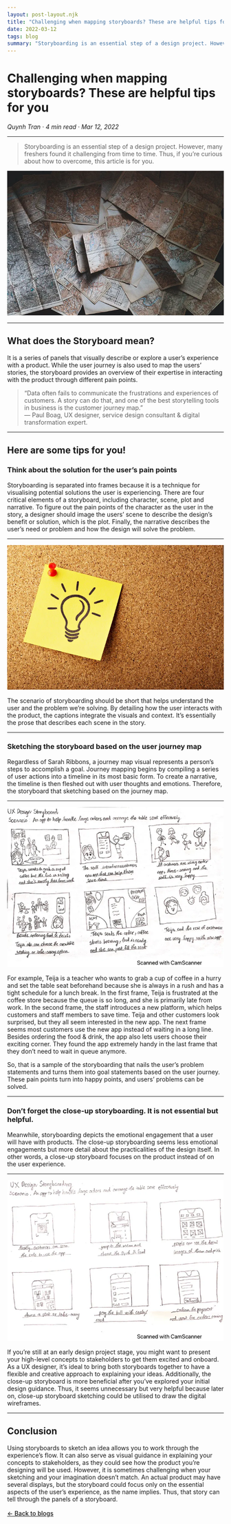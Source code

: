 ```yaml
---
layout: post-layout.njk
title: "Challenging when mapping storyboards? These are helpful tips for you"
date: 2022-03-12
tags: blog
summary: "Storyboarding is an essential step of a design project. However, many freshers found it challenging from time to time. Thus, if you’re curious about how to overcome, this article is for you."
---
```


# Challenging when mapping storyboards? These are helpful tips for you

*Quynh Tran · 4 min read · Mar 12, 2022*

<hr class="section-divider">

>Storyboarding is an essential step of a design project. However, many freshers found it challenging from time to time. Thus, if you’re curious about how to overcome, this article is for you.

![Photo by Andrew Neel on Unsplash](/assets/blog-5,1.webp)

<hr class="section-divider">

## What does the Storyboard mean?

It is a series of panels that visually describe or explore a user’s experience with a product. While the user journey is also used to map the users’ stories, the storyboard provides an overview of their expertise in interacting with the product through different pain points.

> “Data often fails to communicate the frustrations and experiences of customers. A story can do that, and one of the best storytelling tools in business is the customer journey map.”  
> — Paul Boag, UX designer, service design consultant & digital transformation expert.

<hr class="section-divider">

## Here are some tips for you!

### Think about the solution for the user’s pain points

Storyboarding is separated into frames because it is a technique for visualising potential solutions the user is experiencing. There are four critical elements of a storyboard, including character, scene, plot and narrative. To figure out the pain points of the character as the user in the story, a designer should image the users’ scene to describe the design’s benefit or solution, which is the plot. Finally, the narrative describes the user’s need or problem and how the design will solve the problem.

<hr class="section-divider">

![Photo by AbsolutVision on Unsplash](/assets/blog-5,2.webp)

The scenario of storyboarding should be short that helps understand the user and the problem we’re solving. By detailing how the user interacts with the product, the captions integrate the visuals and context. It’s essentially the prose that describes each scene in the story.

<hr class="section-divider">

### Sketching the storyboard based on the user journey map

Regardless of Sarah Ribbons, a journey map visual represents a person’s steps to accomplish a goal. Journey mapping begins by compiling a series of user actions into a timeline in its most basic form. To create a narrative, the timeline is then fleshed out with user thoughts and emotions. Therefore, the storyboard that sketching based on the journey map.

<hr class="section-divider">

![Storyboarding by Author](/assets/blog-5,3.webp)

For example, Teija is a teacher who wants to grab a cup of coffee in a hurry and set the table seat beforehand because she is always in a rush and has a tight schedule for a lunch break. In the first frame, Teija is frustrated at the coffee store because the queue is so long, and she is primarily late from work. In the second frame, the staff introduces a new platform, which helps customers and staff members to save time. Teija and other customers look surprised, but they all seem interested in the new app. The next frame seems most customers use the new app instead of waiting in a long line. Besides ordering the food & drink, the app also lets users choose their exciting corner. They found the app extremely handy in the last frame that they don’t need to wait in queue anymore.

So, that is a sample of the storyboarding that nails the user’s problem statements and turns them into goal statements based on the user journey. These pain points turn into happy points, and users’ problems can be solved.

<hr class="section-divider">

### Don’t forget the close-up storyboarding. It is not essential but helpful.

Meanwhile, storyboarding depicts the emotional engagement that a user will have with products. The close-up storyboarding seems less emotional engagements but more detail about the practicalities of the design itself. In other words, a close-up storyboard focuses on the product instead of on the user experience.

<hr class="section-divider">

![Close-up Storyboarding by Author](/assets/blog-5,4.webp)

If you’re still at an early design project stage, you might want to present your high-level concepts to stakeholders to get them excited and onboard. As a UX designer, it’s ideal to bring both storyboards together to have a flexible and creative approach to explaining your ideas. Additionally, the close-up storyboard is more beneficial after you’ve explored your initial design guidance. Thus, it seems unnecessary but very helpful because later on, close-up storyboard sketching could be utilised to draw the digital wireframes.

<hr class="section-divider">

## Conclusion

Using storyboards to sketch an idea allows you to work through the experience’s flow. It can also serve as visual guidance in explaining your concepts to stakeholders, as they could see how the product you’re designing will be used. However, it is sometimes challenging when your sketching and your imagination doesn’t match. An actual product may have several displays, but the storyboard could focus only on the essential aspects of the user’s experience, as the name implies. Thus, that story can tell through the panels of a storyboard.

<a href="/#blogs" style="color: var(--accentColor); font-weight: 500; text-decoration: underline; display: block; margin-top: 1rem;">&larr; Back to blogs</a>